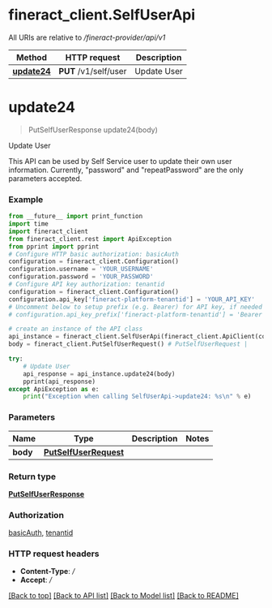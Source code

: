 # fineract_client.SelfUserApi

All URIs are relative to */fineract-provider/api/v1*

Method | HTTP request | Description
------------- | ------------- | -------------
[**update24**](SelfUserApi.md#update24) | **PUT** /v1/self/user | Update User

# **update24**
> PutSelfUserResponse update24(body)

Update User

This API can be used by Self Service user to update their own user information. Currently, \"password\" and \"repeatPassword\" are the only parameters accepted.

### Example
```python
from __future__ import print_function
import time
import fineract_client
from fineract_client.rest import ApiException
from pprint import pprint
# Configure HTTP basic authorization: basicAuth
configuration = fineract_client.Configuration()
configuration.username = 'YOUR_USERNAME'
configuration.password = 'YOUR_PASSWORD'
# Configure API key authorization: tenantid
configuration = fineract_client.Configuration()
configuration.api_key['fineract-platform-tenantid'] = 'YOUR_API_KEY'
# Uncomment below to setup prefix (e.g. Bearer) for API key, if needed
# configuration.api_key_prefix['fineract-platform-tenantid'] = 'Bearer'

# create an instance of the API class
api_instance = fineract_client.SelfUserApi(fineract_client.ApiClient(configuration))
body = fineract_client.PutSelfUserRequest() # PutSelfUserRequest | 

try:
    # Update User
    api_response = api_instance.update24(body)
    pprint(api_response)
except ApiException as e:
    print("Exception when calling SelfUserApi->update24: %s\n" % e)
```

### Parameters

Name | Type | Description  | Notes
------------- | ------------- | ------------- | -------------
 **body** | [**PutSelfUserRequest**](PutSelfUserRequest.md)|  | 

### Return type

[**PutSelfUserResponse**](PutSelfUserResponse.md)

### Authorization

[basicAuth](../README.md#basicAuth), [tenantid](../README.md#tenantid)

### HTTP request headers

 - **Content-Type**: */*
 - **Accept**: */*

[[Back to top]](#) [[Back to API list]](../README.md#documentation-for-api-endpoints) [[Back to Model list]](../README.md#documentation-for-models) [[Back to README]](../README.md)


